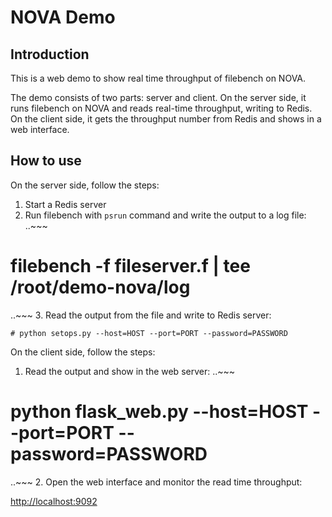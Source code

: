 # NOVA Demo

## Introduction

This is a web demo to show real time throughput of filebench on NOVA.

The demo consists of two parts: server and client. On the server side, it runs filebench on NOVA and reads real-time throughput, writing to Redis. On the client side, it gets the throughput number from Redis and shows in a web interface.


## How to use

On the server side, follow the steps:

1. Start a Redis server
2. Run filebench with `psrun` command and write the output to a log file:
..~~~
# filebench -f fileserver.f | tee /root/demo-nova/log
..~~~
3. Read the output from the file and write to Redis server:
~~~
# python setops.py --host=HOST --port=PORT --password=PASSWORD
~~~

On the client side, follow the steps:

1. Read the output and show in the web server:
..~~~
# python flask_web.py --host=HOST --port=PORT --password=PASSWORD
..~~~
2. Open the web interface and monitor the read time throughput:

[http://localhost:9092](http://localhost:9092)
